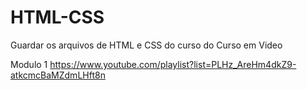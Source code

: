 # HTML-CSS
Guardar os arquivos de HTML e CSS do curso do Curso em Video

Modulo 1 https://www.youtube.com/playlist?list=PLHz_AreHm4dkZ9-atkcmcBaMZdmLHft8n
